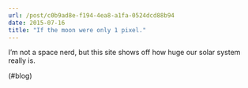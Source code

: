```yaml
---
url: /post/c0b9ad8e-f194-4ea8-a1fa-0524dcd88b94
date: 2015-07-16
title: "If the moon were only 1 pixel."
---
```


I&#8217;m not a space nerd, but this site shows off how huge our solar system really is.



(#blog)